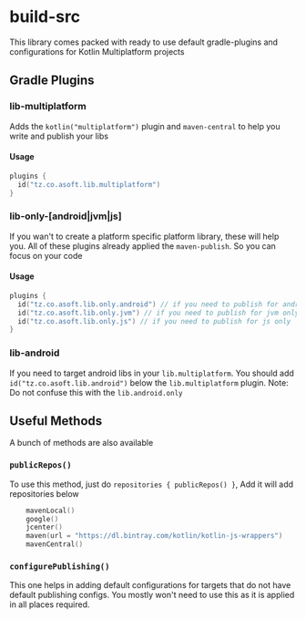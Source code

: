 # build-src

This library comes packed with ready to use default gradle-plugins and configurations for Kotlin Multiplatform projects

## Gradle Plugins

### lib-multiplatform
Adds the `kotlin("multiplatform")` plugin and `maven-central` to help you write and publish your libs
#### Usage
```kotlin
plugins {
  id("tz.co.asoft.lib.multiplatform")
}
```

### lib-only-[android|jvm|js]
If you wan't to create a platform specific platform library, these will help you.
All of these plugins already applied the `maven-publish`. So you can focus on your code

#### Usage
```kotlin
plugins {
  id("tz.co.asoft.lib.only.android") // if you need to publish for android only
  id("tz.co.asoft.lib.only.jvm") // if you need to publish for jvm only
  id("tz.co.asoft.lib.only.js") // if you need to publish for js only
}
```

### lib-android
If you need to target android libs in your `lib.multiplatform`. You should add `id("tz.co.asoft.lib.android")` below the `lib.multiplatform` plugin.
Note: Do not confuse this with the `lib.android.only`

## Useful Methods
A bunch of methods are also available

### `publicRepos()`
To use this method, just do `repositories { publicRepos() }`, Add it will add repositories below
```kotlin
    mavenLocal()
    google()
    jcenter()
    maven(url = "https://dl.bintray.com/kotlin/kotlin-js-wrappers")
    mavenCentral()
```

### `configurePublishing()`
This one helps in adding default configurations for targets that do not have default publishing configs.
You mostly won't need to use this as it is applied in all places required.
